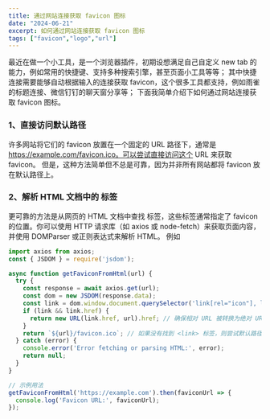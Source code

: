 ```yaml
---
title: 通过网站连接获取 favicon 图标
date: "2024-06-21"
excerpt: 如何通过网站连接获取 favicon 图标
tags: ["favicon","logo","url"]
---
```


最近在做一个小工具，是一个浏览器插件，初期设想满足自己自定义 new tab 的能力，例如常用的快捷键、支持多种搜索引擎，甚至页面小工具等等；
其中快捷连接需要能够自动根据输入的连接获取 favicon，这个很多工具都支持，例如雨雀的标题连接、微信钉钉的聊天窗分享等；
下面我简单介绍下如何通过网站连接获取 favicon 图标。

### 1、直接访问默认路径
许多网站将它们的 favicon 放置在一个固定的 URL 路径下，通常是 https://example.com/favicon.ico。可以尝试直接访问这个 URL 来获取 favicon。
但是，这种方法简单但不总是可靠，因为并非所有网站都将 favicon 放在默认路径上。

### 2、解析 HTML 文档中的 <link> 标签
更可靠的方法是从网页的 HTML 文档中查找 <link> 标签，这些标签通常指定了 favicon 的位置。你可以使用 HTTP 请求库（如 axios 或 node-fetch）来获取页面内容，并使用 DOMParser 或正则表达式来解析 HTML。
例如
```js
import axios from axios;
const { JSDOM } = require('jsdom');

async function getFaviconFromHtml(url) {
  try {
    const response = await axios.get(url);
    const dom = new JSDOM(response.data);
    const link = dom.window.document.querySelector('link[rel="icon"], link[rel="shortcut icon"]');
    if (link && link.href) {
      return new URL(link.href, url).href; // 确保相对 URL 被转换为绝对 URL
    }
    return `${url}/favicon.ico`; // 如果没有找到 <link> 标签，则尝试默认路径
  } catch (error) {
    console.error('Error fetching or parsing HTML:', error);
    return null;
  }
}

// 示例用法
getFaviconFromHtml('https://example.com').then(faviconUrl => {
  console.log('Favicon URL:', faviconUrl);
});
```